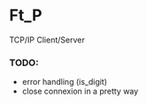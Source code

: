 # Ft_P #

TCP/IP Client/Server

### TODO: ###

* error handling (is_digit)
* close connexion in a pretty way